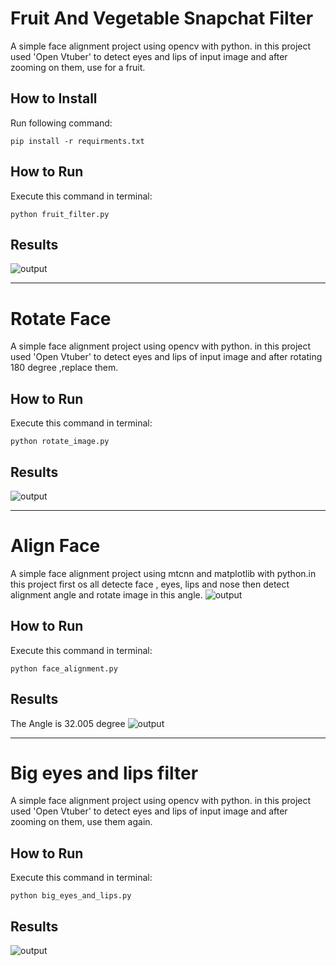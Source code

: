 # Fruit And Vegetable Snapchat Filter
A simple face alignment project using opencv with python. in this project used 'Open Vtuber' to detect eyes and lips of input image and after zooming on them, use for a fruit.

## How to Install
Run following command:
```
pip install -r requirments.txt
```

## How to Run
Execute this command in terminal:

```
python fruit_filter.py
```
## Results
![output](output/Fruit_filter.jpg)

--------------------------------------------------
# Rotate Face
A simple face alignment project using opencv with python. in this project used 'Open Vtuber' to detect eyes and lips of input image and after rotating 180 degree ,replace them.

## How to Run
Execute this command in terminal:

```
python rotate_image.py
```
## Results
![output](output/Rotate.jpg)

--------------------------------------------------
# Align Face
A simple face alignment project using mtcnn and matplotlib  with python.in this project first os all detecte face , eyes, lips and nose then detect alignment angle and rotate image in this angle.
![output](input/4.jpeg)

## How to Run
Execute this command in terminal:

```
python face_alignment.py
```
## Results
The Angle is 32.005 degree
![output](output/Face_alignment.jpeg)


--------------------------------------------------
# Big eyes and lips filter
A simple face alignment project using opencv with python. in this project used 'Open Vtuber' to detect eyes and lips of input image and after zooming on them, use them again.

## How to Run
Execute this command in terminal:

```
python big_eyes_and_lips.py
```
## Results
![output](output/Big_eyes_and_lips.jpg)
